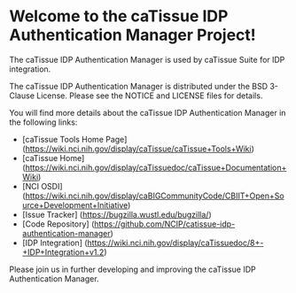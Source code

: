 Welcome to the caTissue IDP Authentication Manager Project!
===========================================================

The caTissue IDP Authentication Manager is used by caTissue Suite for IDP integration.

The caTissue IDP Authentication Manager is distributed under the BSD 3-Clause License.
Please see the NOTICE and LICENSE files for details.

You will find more details about the caTissue IDP Authentication Manager in the following links:
 * [caTissue Tools Home Page] (https://wiki.nci.nih.gov/display/caTissue/caTissue+Tools+Wiki)
 * [caTissue Home] (https://wiki.nci.nih.gov/display/caTissuedoc/caTissue+Documentation+Wiki)
 * [NCI OSDI] (https://wiki.nci.nih.gov/display/caBIGCommunityCode/CBIIT+Open+Source+Development+Initiative)
 * [Issue Tracker] (https://bugzilla.wustl.edu/bugzilla/)
 * [Code Repository] (https://github.com/NCIP/catissue-idp-authentication-manager)
 * [IDP Integration] (https://wiki.nci.nih.gov/display/caTissuedoc/8+-+IDP+Integration+v1.2)

Please join us in further developing and improving the caTissue IDP Authentication Manager.

 
